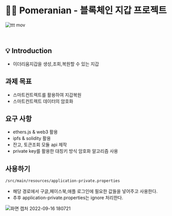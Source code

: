# 🙋‍♂️ Pomeranian - 블록체인 지갑 프로젝트

![ttt mov](https://user-images.githubusercontent.com/14071105/85921684-d6797a00-b8b8-11ea-8fc4-5dd0f539bb5b.gif)

<br>

## 💡 Introduction
- 이더리움지갑을 생성,조회,복원할 수 있는 지갑

## 과제 목표

- 스마트컨트렉트를 활용하여 지갑복원
- 스마트컨트렉트 데이터의 암호화

## 요구 사항

- ethers.js & web3 활용
- ipfs & solidity 활용
- 잔고, 토큰조회 모듈 api 제작
- private key를 활용한 대칭키 방식 암호화 알고리즘 사용

## 사용하기

```bash
/src/main/resources/application-private.properties
```
- 해당 경로에서 구글,페이스북,애플 로그인에 필요한 값들을 넣어주고 사용한다.
- 추후 application-private.properties는 ignore 처리한다.


![화면 캡처 2022-09-16 180721](https://user-images.githubusercontent.com/58019931/190601557-3e651a9d-599c-43f6-b128-8d38f53a0f60.png)

